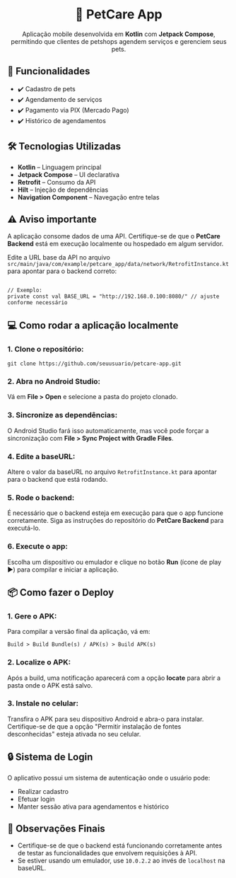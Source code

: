 <h1 align="center">📱 PetCare App</h1>

<p align="center">
  Aplicação mobile desenvolvida em <strong>Kotlin</strong> com <strong>Jetpack Compose</strong>, permitindo que clientes de petshops agendem serviços e gerenciem seus pets.
</p>

<h2>🚀 Funcionalidades</h2>
<ul>
  <li>✔️ Cadastro de pets</li>
  <li>✔️ Agendamento de serviços</li>
  <li>✔️ Pagamento via PIX (Mercado Pago)</li>
  <li>✔️ Histórico de agendamentos</li>
</ul>

<h2>🛠 Tecnologias Utilizadas</h2>
<ul>
  <li><strong>Kotlin</strong> – Linguagem principal</li>
  <li><strong>Jetpack Compose</strong> – UI declarativa</li>
  <li><strong>Retrofit</strong> – Consumo da API</li>
  <li><strong>Hilt</strong> – Injeção de dependências</li>
  <li><strong>Navigation Component</strong> – Navegação entre telas</li>
</ul>

<h2>⚠️ Aviso importante</h2>
<p>
  A aplicação consome dados de uma API. Certifique-se de que o <strong>PetCare Backend</strong> está em execução localmente ou hospedado em algum servidor. 
</p>
<p>
  Edite a URL base da API no arquivo <code>src/main/java/com/example/petcare_app/data/network/RetrofitInstance.kt</code> para apontar para o backend correto:
</p>
<pre><code>
// Exemplo:
private const val BASE_URL = "http://192.168.0.100:8080/" // ajuste conforme necessário
</code></pre>

<h2>💻 Como rodar a aplicação localmente</h2>

<h3>1. Clone o repositório:</h3>
<pre><code>git clone https://github.com/seuusuario/petcare-app.git</code></pre>

<h3>2. Abra no Android Studio:</h3>
<p>
  Vá em <strong>File > Open</strong> e selecione a pasta do projeto clonado.
</p>

<h3>3. Sincronize as dependências:</h3>
<p>
  O Android Studio fará isso automaticamente, mas você pode forçar a sincronização com <strong>File > Sync Project with Gradle Files</strong>.
</p>

<h3>4. Edite a baseURL:</h3>
<p>
  Altere o valor da baseURL no arquivo <code>RetrofitInstance.kt</code> para apontar para o backend que está rodando.
</p>

<h3>5. Rode o backend:</h3>
<p>
  É necessário que o backend esteja em execução para que o app funcione corretamente. Siga as instruções do repositório do <strong>PetCare Backend</strong> para executá-lo.
</p>

<h3>6. Execute o app:</h3>
<p>
  Escolha um dispositivo ou emulador e clique no botão <strong>Run</strong> (ícone de play ▶️) para compilar e iniciar a aplicação.
</p>

<h2>📦 Como fazer o Deploy</h2>

<h3>1. Gere o APK:</h3>
<p>Para compilar a versão final da aplicação, vá em:</p>
<pre><code>Build > Build Bundle(s) / APK(s) > Build APK(s)</code></pre>

<h3>2. Localize o APK:</h3>
<p>Após a build, uma notificação aparecerá com a opção <strong>locate</strong> para abrir a pasta onde o APK está salvo.</p>
  
<h3>3. Instale no celular:</h3>
<p>Transfira o APK para seu dispositivo Android e abra-o para instalar. Certifique-se de que a opção "Permitir instalação de fontes desconhecidas" esteja ativada no seu celular.</p>

<h2>🔒 Sistema de Login</h2>
<p>
  O aplicativo possui um sistema de autenticação onde o usuário pode:
</p>
<ul>
  <li>Realizar cadastro</li>
  <li>Efetuar login</li>
  <li>Manter sessão ativa para agendamentos e histórico</li>
</ul>

<h2>📢 Observações Finais</h2>
<ul>
  <li>Certifique-se de que o backend está funcionando corretamente antes de testar as funcionalidades que envolvem requisições à API.</li>
  <li>Se estiver usando um emulador, use <code>10.0.2.2</code> ao invés de <code>localhost</code> na baseURL.</li>
</ul>
